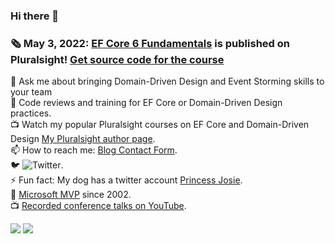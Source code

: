 ### Hi there 👋
<!--
**julielerman/julielerman** is a ✨ _special_ ✨ repository because its `README.md` (this file) appears on your GitHub profile.
-->
### :newspaper_roll: May 3, 2022: [EF Core 6 Fundamentals](https://pluralsight.pxf.io/EFCore6) is published on Pluralsight!  [Get source code for the course](https://github.com/julielerman/PluralsightEFCore6Fundamentals)

💬 Ask me about bringing Domain-Driven Design and Event Storming skills to your team  
:brain: Code reviews and training for EF Core or Domain-Driven Design practices.  
📺 Watch my popular Pluralsight courses on EF Core and Domain-Driven Design [My Pluralsight author page](https://www.pluralsight.com/authors/julie-lerman).   
📫 How to reach me: [Blog Contact Form](https://thedatafarm.com/contact/).   
🐦 ![Twitter](https://img.shields.io/twitter/follow/julielerman?style=social).  
⚡ Fun fact: My dog has a twitter account [Princess Josie](http://twitter.com/josietoze).  
🥇 [Microsoft MVP](https://mvp.microsoft.com/en-us/PublicProfile/8987?fullName=Julie%20Lerman) since 2002.   
📺 [Recorded conference talks on YouTube](https://www.youtube.com/playlist?list=PLn4O-g6JN-zle78-Z-lZk6UcIFllq0fY9).   


![](https://github-readme-stats.vercel.app/api?username=julielerman)
![](https://github-readme-stats.vercel.app/api/top-langs/?username=julielerman)
